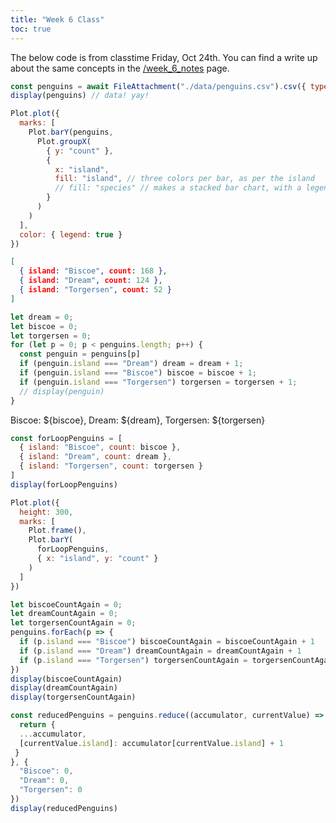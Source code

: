 ```yaml
---
title: "Week 6 Class"
toc: true
---
```


The below code is from classtime Friday, Oct 24th. 
You can find a write up about the same concepts in the [/week_6_notes](./week_6_notes) page. 

```js
const penguins = await FileAttachment("./data/penguins.csv").csv({ typed: true })
display(penguins) // data! yay!
```


<!-- ```js
for (let i = 0; i < 10; i++) {
  display(i)
}
``` -->

<!-- ```js
Plot.plot({
  height: 500, // pixels
  y: {
    grid: true
  },
  marks: [
    Plot.frame(),
    Plot.line(aapl, { 
      x: "Date", 
      y: d => d["Close"], 
    }),
    Plot.ruleY([-200, 0]),
  ]
})
``` -->
<!-- 
```js
Plot.plot({
  marks: [
    Plot.frame(),
    Plot.dot(penguins, {
      x: "bill_length_mm",
      y: "bill_depth_mm",
      stroke: "species",
      fill: "island",
      tip: true
    })
  ]
})
``` -->

<!-- ```js
const groupOutput = Plot.groupX(
        { y: "count" },
        { x: "island" }
      )
display(groupOutput)
``` -->


<!-- ```js
Plot.plot({
  height: 200,
  marks: [
    Plot.frame(),
    Plot.barX(penguins, 
      // groupOutput
      Plot.groupY(
        { x: "count" },
        { y: "island", fill: "species", fy:"species"  }
      )
    )
  ]
})
``` -->



<!-- ```js
Inputs.table(olympians)
```

```js
const binOutput = Plot.binX(
        { y: "count" },
        { x: "weight" }
      )
display(binOutput)
```

```js
Plot.plot({
  height: 300,
  marks: [
    Plot.frame(),
    Plot.rectY(olympians, 
      Plot.binX(
        { y: "count" },
        { x: "weight" }
      )
    )
  ]
})
``` -->




```js
Plot.plot({
  marks: [
    Plot.barY(penguins, 
      Plot.groupX(
        { y: "count" },
        { 
          x: "island", 
          fill: "island", // three colors per bar, as per the island
          // fill: "species" // makes a stacked bar chart, with a legend!
        }
      )
    )
  ],
  color: { legend: true }
})
```

```JSON
[
  { island: "Biscoe", count: 168 }, 
  { island: "Dream", count: 124 }, 
  { island: "Torgersen", count: 52 }
]
```

```js
let dream = 0; 
let biscoe = 0;
let torgersen = 0;
for (let p = 0; p < penguins.length; p++) {
  const penguin = penguins[p]
  if (penguin.island === "Dream") dream = dream + 1;
  if (penguin.island === "Biscoe") biscoe = biscoe + 1;
  if (penguin.island === "Torgersen") torgersen = torgersen + 1;
  // display(penguin)
}
```

Biscoe: ${biscoe},
Dream: ${dream},
Torgersen: ${torgersen}

```js
const forLoopPenguins = [
  { island: "Biscoe", count: biscoe },
  { island: "Dream", count: dream },
  { island: "Torgersen", count: torgersen }
]
display(forLoopPenguins)
```


```js
Plot.plot({
  height: 300,
  marks: [
    Plot.frame(),
    Plot.barY(
      forLoopPenguins,
      { x: "island", y: "count" }
    )
  ]
})
```

```js
let biscoeCountAgain = 0;
let dreamCountAgain = 0;
let torgersenCountAgain = 0;
penguins.forEach(p => {
  if (p.island === "Biscoe") biscoeCountAgain = biscoeCountAgain + 1
  if (p.island === "Dream") dreamCountAgain = dreamCountAgain + 1
  if (p.island === "Torgersen") torgersenCountAgain = torgersenCountAgain + 1
})
display(biscoeCountAgain) 
display(dreamCountAgain) 
display(torgersenCountAgain)
```


```js
const reducedPenguins = penguins.reduce((accumulator, currentValue) => {
  return {
  ...accumulator,
  [currentValue.island]: accumulator[currentValue.island] + 1
 }
}, {
  "Biscoe": 0,
  "Dream": 0,
  "Torgersen": 0
})
display(reducedPenguins)
```
